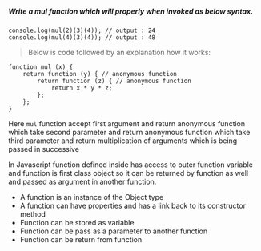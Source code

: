 ##### Write a mul function which will properly when invoked as below syntax.
  
  ```
  console.log(mul(2)(3)(4)); // output : 24 
  console.log(mul(4)(3)(4)); // output : 48
  ```

> Below is code followed by an explanation how it works:

```
function mul (x) {
    return function (y) { // anonymous function 
        return function (z) { // anonymous function 
            return x * y * z; 
        };
    };
}
```

Here `mul` function accept first argument and return anonymous function which take second parameter and return anonymous function which take third parameter and return multiplication of arguments which is being passed in successive 

In Javascript function defined inside has access to outer function variable and function is first class object so it can be returned by function as well and passed as argument in another function.

* A function is an instance of the Object type
* A function can have properties and has a link back to its constructor method
* Function can be stored as variable 
* Function can be pass as a parameter to another function
* Function can be return from function
